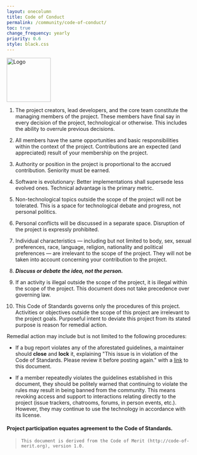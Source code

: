 ```yaml
---
layout: onecolumn
title: Code of Conduct
permalink: /community/code-of-conduct/
toc: true
change_frequency: yearly
priority: 0.6
style: black.css
---
```


<img alt="Logo" src="/Anima-OS.com/images/logo.svg" height="120">

1. The project creators, lead developers, and the core team constitute
the managing members of the project. These members have final say in every
decision of the project, technological or otherwise. This includes the ability to overrule
previous decisions.

2. All members have the same opportunities and basic responsibilities within the context
of the project. Contributions are an expected (and appreciated) result of your membership on the project.

3. Authority or position in the project is proportional
to the accrued contribution. Seniority must be earned.

4. Software is evolutionary: Better implementations shall supersede less evolved ones. 
Technical advantage is the primary metric.

5. Non-technological topics outside the scope of the project
will not be tolerated. This is a space for technological debate and progress, not personal politics.

6. Personal conflicts will be discussed in a separate space. Disruption
of the project is expressly prohibited.

7. Individual characteristics — including but not limited to
body, sex, sexual preferences, race, language, religion, nationality
and political preferences — are irrelevant to the scope of the project.
They will not be taken into account concerning
your contribution to the project.

8. ***Discuss or debate the idea, not the person.***

9. If an activity is illegal outside the scope of the project, it is illegal
within the scope of the project. This document does not take precedence
over governing law.

10. This Code of Standards governs only the procedures of this project.
Activities or objectives outside the scope of this project are irrelevant to the project
goals.
Purposeful intent to deviate this project from its stated purpose
is reason for remedial action.

Remedial action may include but is not limited to the following procedures:

  * If a bug report violates any of the aforestated guidelines, a maintainer should **close** and **lock** it, explaining "This issue is in violation of the Code of Standards. Please review it before posting again." with a [link](https://github.com/Anima-OS/CoS/blob/master/CODE_OF_STANDARDS.md) to this document.
  
  * If a member repeatedly violates the guidelines established in this document, they should be politely warned that continuing to violate the rules may result in being banned from the community. This means revoking access and support to interactions relating directly to the project (issue trackers, chatrooms, forums, in person events, etc.). However, they may continue to use the technology in accordance with its license.

#### Project participation equates agreement to the Code of Standards.

> ``This document is derived from the Code of Merit (http://code-of-merit.org), version 1.0.``
